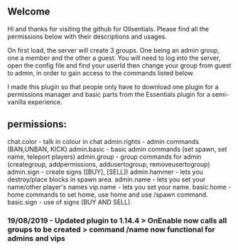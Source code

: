 ## Welcome
Hi and thanks for visiting the github for Ollsentials.
Please find all the permissions below with their descriptions and usages.

On first load, the server will create 3 groups. One being an admin group, one a member and the other a guest. 
You will need to log into the server, open the config file and find your userId then change your group from guest to admin,
in order to gain access to the commands listed below.

I made this plugin so that people only have to download one plugin for a permissions manager and basic parts from the
Essentials plugin for a semi-vanilla experience.

## permissions:
chat.color - talk in colour in chat
admin.rights - admin commands (BAN,UNBAN, KICK)
admin.basic - basic admin commands (set spawn, set name, teleport players)
admin.group - group commands for admin (creategroup, addpermissions, addusertogroup, removeusertogroup)
admin.sign - create signs ([BUY], [SELL])
admin.hammer - lets you destroy/place blocks in spawn area.
admin.name - lets you set your name/other player's names
vip.name - lets you set your name.
basic.home - home commands to set home, use home and use /spawn command.
basic.sign - use of signs (BUY AND SELL).

### 19/08/2019 - Updated plugin to 1.14.4 > OnEnable now calls all groups to be created > command /name now functional for admins and vips
